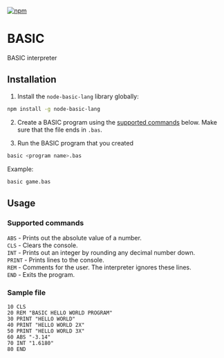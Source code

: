 [![npm](https://img.shields.io/npm/dw/node-basic-lang.svg)](https://www.npmjs.com/package/node-basic-lang)

# BASIC

BASIC interpreter

## Installation

1. Install the `node-basic-lang` library globally:

  ```bash
  npm install -g node-basic-lang
  ```

2. Create a BASIC program using the [supported commands](#supported-commands) below. Make sure that the file ends in `.bas`.

3. Run the BASIC program that you created

  ```bash
  basic <program name>.bas
  ```
  
  Example:

  ```bash
  basic game.bas
  ```

## Usage

### Supported commands

`ABS` - Prints out the absolute value of a number.  
`CLS` - Clears the console.  
`INT` - Prints out an integer by rounding any decimal number down.  
`PRINT` - Prints lines to the console.  
`REM` - Comments for the user. The interpreter ignores these lines.  
`END` - Exits the program.

### Sample file

```bas
10 CLS
20 REM "BASIC HELLO WORLD PROGRAM"
30 PRINT "HELLO WORLD"
40 PRINT "HELLO WORLD 2X"
50 PRINT "HELLO WORLD 3X"
60 ABS "-3.14"
70 INT "1.6180"
80 END
```
